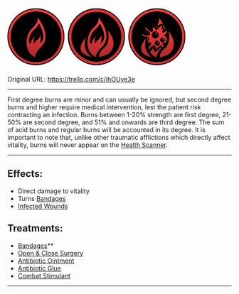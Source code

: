![New Project (2).png\|200](./Burns%20-%20Attachments/6718845db30472d958dd7c2a.png)

Original URL: https://trello.com/c/jhOUye3e

---

First degree burns are minor and can usually be ignored, but second degree burns and higher require medical intervention, lest the patient risk contracting an infection. Burns between 1-20% strength are first degree, 21-50% are second degree, and 51% and onwards are third degree. The sum of acid burns and regular burns will be accounted in its degree. It is important to note that, unlike other traumatic afflictions which directly affect vitality, burns will never appear on the [Health Scanner](../Items/Health%20Scanner.md).

---

## Effects:

- Direct damage to vitality
- Turns [Bandages](../Items/Bandages.md)
- [Infected Wounds](Infected%20Wounds.md)

## Treatments:

- [Bandages](../Items/Bandages.md)**
- [Open & Close Surgery](../Procedures/Open%20&%20Close%20Surgery.md)
- [Antibiotic Ointment](../Items/Antibiotic%20Ointment.md)
- [Antibiotic Glue](../Items/Antibiotic%20Glue.md)
- [Combat Stimulant](../Items/Combat%20Stimulant.md)

---

